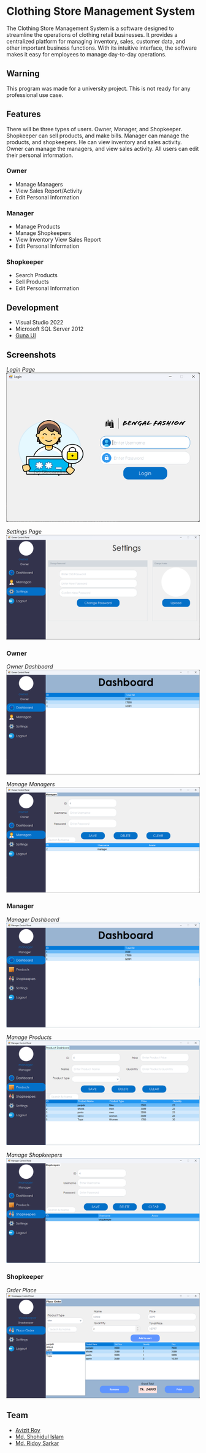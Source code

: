 # Clothing Store Management System
The Clothing Store Management System is a software designed to streamline the operations of clothing retail businesses. It provides a centralized platform for managing inventory, sales, customer data, and other important business functions. With its intuitive interface, the software makes it easy for employees to manage day-to-day operations.

## Warning
This program was made for a university project. This is not ready for any professional use case.

## Features
There will be three types of users. Owner, Manager, and Shopkeeper. Shopkeeper can sell products, and make bills. Manager can manage the products, and shopkeepers. He can view inventory and sales activity. Owner can manage the managers, and view sales activity. All users can edit their personal information.

### Owner

 - Manage Managers
 - View Sales Report/Activity
 - Edit Personal Information

### Manager

 - Manage Products
 - Manage Shopkeepers
 - View Inventory View Sales Report
 - Edit Personal Information

### Shopkeeper

 - Search Products
 - Sell Products
 - Edit Personal Information

## Development

 - Visual Studio 2022
 - Microsoft SQL Server 2012
 - [Guna UI](https://gunaui.com)

## Screenshots

*Login Page*
![Login Page](Screenshots/Login%20Page.png)

*Settings Page*
![Settings Page](Screenshots/Settings.png)

### Owner

*Owner Dashboard*
![Owner Dashboard](Screenshots/Owner%20Dashboard.png)

*Manage Managers*
![Manage Managers](Screenshots/Manage%20Managers.png)

### Manager

*Manager Dashboard*
![Manager Dashboard](Screenshots/Manager%20Dashboard.png)

*Manage Products*
![Manage Products](Screenshots/Manage%20Products.png)

*Manage Shopkeepers*
![Manage Shopkeepers](Screenshots/Manage%20Shopkeepers.png)

### Shopkeeper

*Order Place*
![Order Place](Screenshots/Order%20Place.png)

## Team

 - [Avizit Roy](https://github.com/avizitRX)
 - [Md. Shohidul Islam](https://github.com/Shohidul203)
 - [Md. Ridoy Sarkar](https://github.com/Ridoy-Sarkar)
 